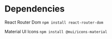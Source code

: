 # Dependencies

React Router Dom
`npm install react-router-dom`

Material UI Icons
`npm install @mui/icons-material`


